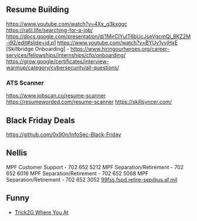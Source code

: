 ## Resume Building
https://www.youtube.com/watch?v=4Xx_q3kxgqc
https://ratil.life/searching-for-a-job/
https://docs.google.com/presentation/d/1MjrCIYuIT6bUcJseVgcmQi_8KZ2M-i92/edit#slide=id.p1
https://www.youtube.com/watch?v=BYUy1yvjHxE
[Skillbridge Onboarding] - https://www.hiringourheroes.org/career-services/fellowships/internships/cfp/onboarding/
https://grow.google/certificates/interview-warmup/category/cybersecurity/all-questions/

### ATS Scanner
https://www.jobscan.co/resume-scanner
https://resumeworded.com/resume-scanner
https://skillsyncer.com/

## Black Friday Deals
https://github.com/0x90n/InfoSec-Black-Friday

## Nellis
MPF Customer Support - 702 652 5212
MPF Separation/Retirement - 702 652 6016
MPF Separation/Retirement - 702 652 5068
MPF Separation/Retirement - 702 652 3052
99fss.fspd.retire-sep@us.af.mil

## Funny
- [Trick2G Where You At](https://www.youtube.com/watch?v=AZtji4qwU9o)